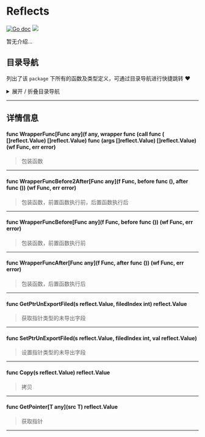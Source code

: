 # Reflects

[![Go doc](https://img.shields.io/badge/go.dev-reference-brightgreen?logo=go&logoColor=white&style=flat)](https://pkg.go.dev/github.com/kercylan98/minotaur)
![](https://img.shields.io/badge/Email-kercylan@gmail.com-green.svg?style=flat)

暂无介绍...


## 目录导航
列出了该 `package` 下所有的函数及类型定义，可通过目录导航进行快捷跳转 ❤️
<details>
<summary>展开 / 折叠目录导航</summary>


> 包级函数定义

|函数名称|描述
|:--|:--
|[WrapperFunc](#WrapperFunc)|包装函数
|[WrapperFuncBefore2After](#WrapperFuncBefore2After)|包装函数，前置函数执行前，后置函数执行后
|[WrapperFuncBefore](#WrapperFuncBefore)|包装函数，前置函数执行前
|[WrapperFuncAfter](#WrapperFuncAfter)|包装函数，后置函数执行后
|[GetPtrUnExportFiled](#GetPtrUnExportFiled)|获取指针类型的未导出字段
|[SetPtrUnExportFiled](#SetPtrUnExportFiled)|设置指针类型的未导出字段
|[Copy](#Copy)|拷贝
|[GetPointer](#GetPointer)|获取指针



</details>


***
## 详情信息
#### func WrapperFunc\[Func any\](f any, wrapper func (call func ( []reflect.Value)  []reflect.Value)  func (args []reflect.Value)  []reflect.Value) (wf Func, err error)
<span id="WrapperFunc"></span>
> 包装函数

***
#### func WrapperFuncBefore2After\[Func any\](f Func, before func (), after func ()) (wf Func, err error)
<span id="WrapperFuncBefore2After"></span>
> 包装函数，前置函数执行前，后置函数执行后

***
#### func WrapperFuncBefore\[Func any\](f Func, before func ()) (wf Func, err error)
<span id="WrapperFuncBefore"></span>
> 包装函数，前置函数执行前

***
#### func WrapperFuncAfter\[Func any\](f Func, after func ()) (wf Func, err error)
<span id="WrapperFuncAfter"></span>
> 包装函数，后置函数执行后

***
#### func GetPtrUnExportFiled(s reflect.Value, filedIndex int) reflect.Value
<span id="GetPtrUnExportFiled"></span>
> 获取指针类型的未导出字段

***
#### func SetPtrUnExportFiled(s reflect.Value, filedIndex int, val reflect.Value)
<span id="SetPtrUnExportFiled"></span>
> 设置指针类型的未导出字段

***
#### func Copy(s reflect.Value) reflect.Value
<span id="Copy"></span>
> 拷贝

***
#### func GetPointer\[T any\](src T) reflect.Value
<span id="GetPointer"></span>
> 获取指针

***
